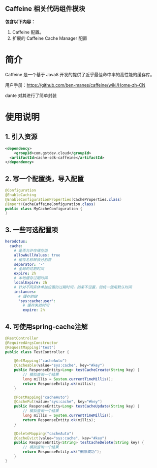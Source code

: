 ## Caffeine 相关代码组件模块

**包含以下内容：**

1. Caffeine 配置。
2. 扩展的 Caffeine Cache Manager 配置

# 简介

Caffeine 是一个基于 Java8 开发的提供了近乎最佳命中率的高性能的缓存库。

用户手册：https://github.com/ben-manes/caffeine/wiki/Home-zh-CN

dante 对其进行了简单封装

# 使用说明

## 1. 引入资源

```xml
<dependency>
    <groupId>com.gstdev.cloud</groupId>
  <artifactId>cache-sdk-caffeine</artifactId>
</dependency>
```

## 2. 写一个配置类，导入配置

```java
@Configuration
@EnableCaching
@EnableConfigurationProperties(CacheProperties.class)
@Import(CacheCaffeineConfiguration.class)
public class MyCacheConfiguration {
}
```

## 3. 一些可选配置项

```yaml
herodotus:
  cache:
    # 是否允许存储空值
    allowNullValues: true
    # 缓存名称转换分割符
    separator: '-'
    # 全局的过期时间
    expire: 2h
    # 本地缓存过期时间
    localExpire: 2h
    # 针对不同实体单独设置的过期时间，如果不设置，则统一使用默认时间
    instances: 
      # 缓存的键
      "sys:cache:user":
        # 缓存失效时间
        expire: 2h
```

## 4. 可使用spring-cache注解

```java
@RestController
@RequiredArgsConstructor
@RequestMapping("test")
public class TestController {

    @GetMapping("cacheAuto")
    @Cacheable(value="sys:cache", key="#key")
    public ResponseEntity<Long> testCacheCreate(String key) {
        // 模拟查询一个结果
        long millis = System.currentTimeMillis();
        return ResponseEntity.ok(millis);
    }

    @PostMapping("cacheAuto")
    @CachePut(value="sys:cache", key="#key")
    public ResponseEntity<Long> testCacheUpdate(String key) {
        // 模拟查询一个结果
        long millis = System.currentTimeMillis();
        return ResponseEntity.ok(millis);
    }

    @DeleteMapping("cacheAuto")
    @CacheEvict(value="sys:cache", key="#key")
    public ResponseEntity<String> testCacheDelete(String key) {
        // 模拟查询一个结果
        return ResponseEntity.ok("删除成功");
    }
}
```
